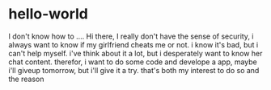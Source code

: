 # hello-world
I don't know how to ....
Hi there, I really don't have the sense of security, i always want to know if my girlfriend cheats me or not. i know it's bad, but i can't help myself. i've think about it a lot, but i desperately want to know her chat content. therefor, i want to do some code and develope a app, maybe i'll giveup tomorrow, but i'll give it a try. that's both my interest to do so and the reason 
